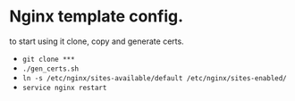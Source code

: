 # Nginx template config.

to start using it clone, copy and generate certs.

+ `git clone ***`
+ `./gen_certs.sh`
+ `ln -s /etc/nginx/sites-available/default /etc/nginx/sites-enabled/`
+ `service nginx restart`